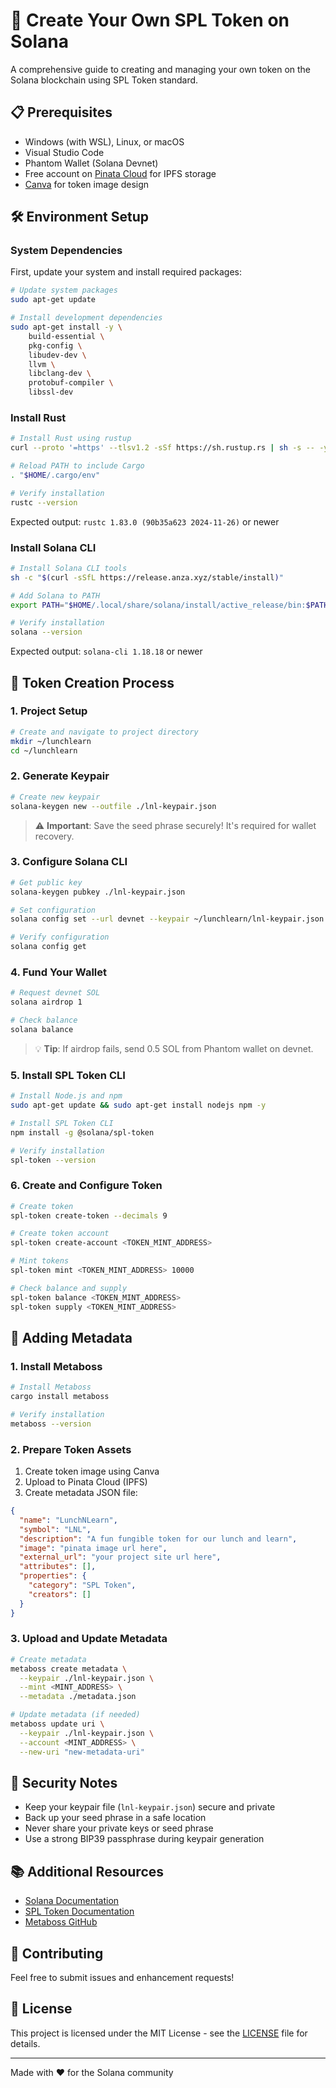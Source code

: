 # 🚀 Create Your Own SPL Token on Solana

A comprehensive guide to creating and managing your own token on the Solana blockchain using SPL Token standard.

## 📋 Prerequisites

- Windows (with WSL), Linux, or macOS
- Visual Studio Code
- Phantom Wallet (Solana Devnet)
- Free account on [Pinata Cloud](https://pinata.cloud) for IPFS storage
- [Canva](https://canva.com) for token image design

## 🛠️ Environment Setup

### System Dependencies

First, update your system and install required packages:

```bash
# Update system packages
sudo apt-get update

# Install development dependencies
sudo apt-get install -y \
    build-essential \
    pkg-config \
    libudev-dev \
    llvm \
    libclang-dev \
    protobuf-compiler \
    libssl-dev
```

### Install Rust

```bash
# Install Rust using rustup
curl --proto '=https' --tlsv1.2 -sSf https://sh.rustup.rs | sh -s -- -y

# Reload PATH to include Cargo
. "$HOME/.cargo/env"

# Verify installation
rustc --version
```

Expected output: `rustc 1.83.0 (90b35a623 2024-11-26)` or newer

### Install Solana CLI

```bash
# Install Solana CLI tools
sh -c "$(curl -sSfL https://release.anza.xyz/stable/install)"

# Add Solana to PATH
export PATH="$HOME/.local/share/solana/install/active_release/bin:$PATH"

# Verify installation
solana --version
```

Expected output: `solana-cli 1.18.18` or newer

## 🎯 Token Creation Process

### 1. Project Setup

```bash
# Create and navigate to project directory
mkdir ~/lunchlearn
cd ~/lunchlearn
```

### 2. Generate Keypair

```bash
# Create new keypair
solana-keygen new --outfile ./lnl-keypair.json
```

> ⚠️ **Important**: Save the seed phrase securely! It's required for wallet recovery.

### 3. Configure Solana CLI

```bash
# Get public key
solana-keygen pubkey ./lnl-keypair.json

# Set configuration
solana config set --url devnet --keypair ~/lunchlearn/lnl-keypair.json

# Verify configuration
solana config get
```

### 4. Fund Your Wallet

```bash
# Request devnet SOL
solana airdrop 1

# Check balance
solana balance
```

> 💡 **Tip**: If airdrop fails, send 0.5 SOL from Phantom wallet on devnet.

### 5. Install SPL Token CLI

```bash
# Install Node.js and npm
sudo apt-get update && sudo apt-get install nodejs npm -y

# Install SPL Token CLI
npm install -g @solana/spl-token

# Verify installation
spl-token --version
```

### 6. Create and Configure Token

```bash
# Create token
spl-token create-token --decimals 9

# Create token account
spl-token create-account <TOKEN_MINT_ADDRESS>

# Mint tokens
spl-token mint <TOKEN_MINT_ADDRESS> 10000

# Check balance and supply
spl-token balance <TOKEN_MINT_ADDRESS>
spl-token supply <TOKEN_MINT_ADDRESS>
```

## 🎨 Adding Metadata

### 1. Install Metaboss

```bash
# Install Metaboss
cargo install metaboss

# Verify installation
metaboss --version
```

### 2. Prepare Token Assets

1. Create token image using Canva
2. Upload to Pinata Cloud (IPFS)
3. Create metadata JSON file:

```json
{
  "name": "LunchNLearn",
  "symbol": "LNL",
  "description": "A fun fungible token for our lunch and learn",
  "image": "pinata image url here",
  "external_url": "your project site url here",
  "attributes": [],
  "properties": {
    "category": "SPL Token",
    "creators": []
  }
}
```

### 3. Upload and Update Metadata

```bash
# Create metadata
metaboss create metadata \
  --keypair ./lnl-keypair.json \
  --mint <MINT_ADDRESS> \
  --metadata ./metadata.json

# Update metadata (if needed)
metaboss update uri \
  --keypair ./lnl-keypair.json \
  --account <MINT_ADDRESS> \
  --new-uri "new-metadata-uri"
```

## 🔑 Security Notes

- Keep your keypair file (`lnl-keypair.json`) secure and private
- Back up your seed phrase in a safe location
- Never share your private keys or seed phrase
- Use a strong BIP39 passphrase during keypair generation

## 📚 Additional Resources

- [Solana Documentation](https://docs.solana.com)
- [SPL Token Documentation](https://spl.solana.com/token)
- [Metaboss GitHub](https://github.com/samuelvanderwaal/metaboss)

## 🤝 Contributing

Feel free to submit issues and enhancement requests!

## 📝 License

This project is licensed under the MIT License - see the [LICENSE](LICENSE) file for details.

---

Made with ❤️ for the Solana community
